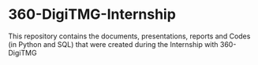 # 360-DigiTMG-Internship
This repository contains the documents, presentations, reports and Codes (in Python and SQL) that were created during the Internship with 360-DigiTMG
